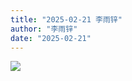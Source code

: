 ```yaml
---
title: "2025-02-21 李雨锌"
author: "李雨锌"
date: "2025-02-21"
---
```


![](https://box.zh.yuazhi.cn/410/note/2-2.jpg)
